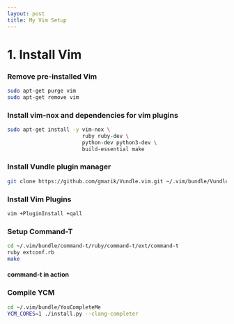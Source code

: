 ```yaml
---
layout: post
title: My Vim Setup 
---
```


# 1. Install Vim
### Remove pre-installed Vim
```bash
sudo apt-get purge vim
sudo apt-get remove vim
```
### Install vim-nox and dependencies for vim plugins
```bash
sudo apt-get install -y vim-nox \
                        ruby ruby-dev \
                        python-dev python3-dev \
                        build-essential make
```
### Install Vundle plugin manager
```bash
git clone https://github.com/gmarik/Vundle.vim.git ~/.vim/bundle/Vundle.vim
```
### Install Vim Plugins
```bash
vim +PluginInstall +qall
```
### Setup Command-T
```bash
cd ~/.vim/bundle/command-t/ruby/command-t/ext/command-t
ruby extconf.rb
make
```
#### command-t in action
<script src="https://asciinema.org/a/14.js" id="asciicast-14" async></script>
### Compile YCM
```bash
cd ~/.vim/bundle/YouCompleteMe
YCM_CORES=1 ./install.py --clang-completer
```
